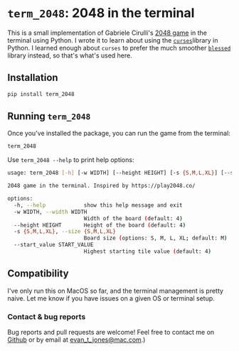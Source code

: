 # `term_2048`: 2048 in the terminal

This is a small implementation of Gabriele Cirulli's [2048 game](https://play2048.co/) in the terminal using Python. I wrote it to learn about using the [`curses`](https://docs.python.org/3/howto/curses.html)library in Python. I learned enough about `curses` to prefer the much smoother [`blessed`](https://blessed.readthedocs.io/en/latest/intro.html) library instead, so that's what's used here.

## Installation

```bash
pip install term_2048
```

## Running `term_2048`

Once you've installed the package, you can run the game from the terminal:

```bash
term_2048
```

Use `term_2048 --help` to print help options:

```bash
usage: term_2048 [-h] [-w WIDTH] [--height HEIGHT] [-s {S,M,L,XL}] [--start_value START_VALUE]

2048 game in the terminal. Inspired by https://play2048.co/

options:
  -h, --help            show this help message and exit
  -w WIDTH, --width WIDTH
                        Width of the board (default: 4)
  --height HEIGHT       Height of the board (default: 4)
  -s {S,M,L,XL}, --size {S,M,L,XL}
                        Board size (options: S, M, L, XL; default: M)
  --start_value START_VALUE
                        Highest starting tile value (default: 4)
```

## Compatibility

I've only run this on MacOS so far, and the terminal management is pretty naive.
Let me know if you have issues on a given OS or terminal setup.

### Contact & bug reports

Bug reports and pull requests are welcome!
Feel free to contact me on [Github](https://github.com/etjones/term2048) or by email at [evan_t_jones@mac.com](mailto://evan_jones@mac.com).)
